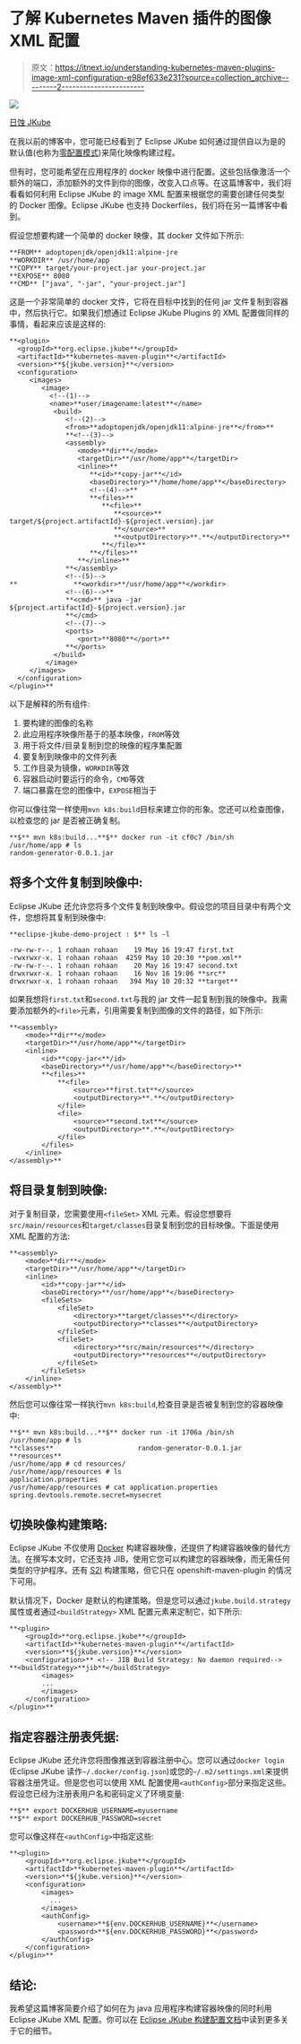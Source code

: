 # 了解 Kubernetes Maven 插件的图像 XML 配置

> 原文：<https://itnext.io/understanding-kubernetes-maven-plugins-image-xml-configuration-e98ef633e231?source=collection_archive---------2----------------------->

![](img/47d070768d1a77f5505555855fcc3df7.png)

[日蚀 JKube](https://www.eclipse.org/jkube)

在我以前的博客中，您可能已经看到了 Eclipse JKube 如何通过提供自以为是的默认值(也称为[零配置模式](https://www.eclipse.org/jkube/docs/kubernetes-maven-plugin#zero-config))来简化映像构建过程。

但有时，您可能希望在应用程序的 docker 映像中进行配置。这些包括像激活一个额外的端口，添加额外的文件到你的图像，改变入口点等。在这篇博客中，我们将看看如何利用 Eclipse JKube 的 image XML 配置来根据您的需要创建任何类型的 Docker 图像。Eclipse JKube 也支持 Dockerfiles，我们将在另一篇博客中看到。

假设您想要构建一个简单的 docker 映像，其 docker 文件如下所示:

```
**FROM** adoptopenjdk/openjdk11:alpine-jre 
**WORKDIR** /usr/home/app 
**COPY** target/your-project.jar your-project.jar 
**EXPOSE** 8080 
**CMD** ["java", "-jar", "your-project.jar"]
```

这是一个非常简单的 docker 文件，它将在目标中找到的任何 jar 文件复制到容器中，然后执行它。如果我们想通过 Eclipse JKube Plugins 的 XML 配置做同样的事情，看起来应该是这样的:

```
**<plugin>
  <groupId>**org.eclipse.jkube**</groupId>
  <artifactId>**kubernetes-maven-plugin**</artifactId>
  <version>**${jkube.version}**</version>
  <configuration>
     <images>
        <image>
          <!--(1)-->
          <name>**user/imagename:latest**</name>
           <build>
              <!--(2)-->
              <from>**adoptopenjdk/openjdk11:alpine-jre**</from>**
              **<!--(3)-->
              <assembly>
                 <mode>**dir**</mode>
                 <targetDir>**/usr/home/app**</targetDir>
                 <inline>**
                    **<id>**copy-jar**</id>
                    <baseDirectory>**/home/home/app**</baseDirectory>
                    <!--(4)-->**
                    **<files>**
                       **<file>**
                          **<source>** target/${project.artifactId}-${project.version}.jar
                          **</source>**
                          **<outputDirectory>**.**</outputDirectory>**
                       **</file>**
                    **</files>**
                 **</inline>**
              **</assembly>
              <!--(5)-->
**              **<workdir>**/usr/home/app**</workdir>
              <!--(6)-->**
              **<cmd>** java -jar ${project.artifactId}-${project.version}.jar
              **</cmd>
              <!--(7)-->
              <ports>
                 <port>**8080**</port>**
              **</ports>
           </build>
         </image>
     </images>
  </configuration>
</plugin>**
```

以下是解释的所有组件:

1.  要构建的图像的名称
2.  此应用程序映像所基于的基本映像，`FROM`等效
3.  用于将文件/目录复制到您的映像的程序集配置
4.  要复制到映像中的文件列表
5.  工作目录为镜像，`WORKDIR`等效
6.  容器启动时要运行的命令，`CMD`等效
7.  端口暴露在您的图像中，`EXPOSE`相当于

你可以像往常一样使用`mvn k8s:build`目标来建立你的形象。您还可以检查图像，以检查您的 jar 是否被正确复制。

```
**$** mvn k8s:build...**$** docker run -it cf0c7 /bin/sh 
/usr/home/app # ls 
random-generator-0.0.1.jar
```

## 将多个文件复制到映像中:

Eclipse JKube 还允许您将多个文件复制到映像中。假设您的项目目录中有两个文件，您想将其复制到映像中:

```
**eclipse-jkube-demo-project : $** ls -l 

-rw-rw-r--. 1 rohaan rohaan    19 May 16 19:47 first.txt 
-rwxrwxr-x. 1 rohaan rohaan  4259 May 10 20:30 **pom.xml** 
-rw-rw-r--. 1 rohaan rohaan    20 May 16 19:47 second.txt 
drwxrwxr-x. 1 rohaan rohaan    16 Nov 16 19:06 **src** 
drwxrwxr-x. 1 rohaan rohaan   394 May 10 20:32 **target**
```

如果我想将`first.txt`和`second.txt`与我的 jar 文件一起复制到我的映像中。我需要添加额外的`<file>`元素，引用需要复制到图像的文件的路径，如下所示:

```
**<assembly>
    <mode>**dir**</mode>
    <targetDir>**/usr/home/app**</targetDir>
    <inline>
        <id>**copy-jar<**/id>
        <baseDirectory>**/usr/home/app**</baseDirectory>**
        **<files>**
            **<file>
                <source>**first.txt**</source>
                <outputDirectory>**.**</outputDirectory>
            </file>
            <file>
                <source>**second.txt**</source>
                <outputDirectory>**.**</outputDirectory>
            </file>
        </files>
    </inline>
</assembly>**
```

## 将目录复制到映像:

对于复制目录，您需要使用`<fileSet>` XML 元素。假设您想要将`src/main/resources`和`target/classes`目录复制到您的目标映像。下面是使用 XML 配置的方法:

```
**<assembly>
    <mode>**dir**</mode>
    <targetDir>**/usr/home/app**</targetDir>
    <inline>
        <id>**copy-jar**</id>
        <baseDirectory>**/usr/home/app**</baseDirectory>
        <fileSets>
            <fileSet>
                <directory>**target/classes**</directory>
                <outputDirectory>**classes**</outputDirectory>
            </fileSet>
            <fileSet>
                <directory>**src/main/resources**</directory>
                <outputDirectory>**resources**</outputDirectory>
            </fileSet>
        </fileSets>
    </inline>
</assembly>**
```

然后您可以像往常一样执行`mvn k8s:build`,检查目录是否被复制到您的容器映像中:

```
**$** mvn k8s:build...**$** docker run -it 1706a /bin/sh 
/usr/home/app # ls 
**classes**                     random-generator-0.0.1.jar  **resources** 
/usr/home/app # cd resources/ 
/usr/home/app/resources # ls 
application.properties 
/usr/home/app/resources # cat application.properties  
spring.devtools.remote.secret=mysecret
```

## 切换映像构建策略:

Eclipse JKube 不仅使用 [Docker](https://www.docker.com/) 构建容器映像，还提供了构建容器映像的替代方法。在撰写本文时，它还支持 JIB，使用它您可以构建您的容器映像，而无需任何类型的守护程序。还有 [S2I](https://github.com/openshift/source-to-image) 构建策略，但它只在 openshift-maven-plugin 的情况下可用。

默认情况下，Docker 是默认的构建策略。但是您可以通过`jkube.build.strategy`属性或者通过`<buildStrategy>` XML 配置元素来定制它，如下所示:

```
**<plugin>
    <groupId>**org.eclipse.jkube**</groupId>
    <artifactId>**kubernetes-maven-plugin**</artifactId>
    <version>**${jkube.version}**</version>
    <configuration>** <!-- JIB Build Strategy: No daemon required--> **<buildStrategy>**jib**</buildStrategy>
        <images>
        ...
        </images>
    </configuration>
</plugin>**
```

## 指定容器注册表凭据:

Eclipse JKube 还允许您将图像推送到容器注册中心。您可以通过`docker login` (Eclipse JKube 读作`~/.docker/config.json`)或您的`~/.m2/settings.xml`来提供容器注册凭证。但是您也可以使用 XML 配置使用`<authConfig>`部分来指定这些。假设您已经为注册表用户名和密码定义了环境变量:

```
**$** export DOCKERHUB_USERNAME=myusername
**$** export DOCKERHUB_PASSWORD=secret
```

您可以像这样在`<authConfig>`中指定这些:

```
**<plugin>
    <groupId>**org.eclipse.jkube**</groupId>
    <artifactId>**kubernetes-maven-plugin**</artifactId>
    <version>**${jkube.version}**</version>
    <configuration>
        <images> 
          ...
        </images> 
        <authConfig>
            <username>**${env.DOCKERHUB_USERNAME}**</username>
            <password>**${env.DOCKERHUB_PASSWORD}**</password>
        </authConfig>
    </configuration>
</plugin>**
```

## 结论:

我希望这篇博客简要介绍了如何在为 java 应用程序构建容器映像的同时利用 Eclipse JKube XML 配置。你可以在 [Eclipse JKube 构建配置文档](https://www.eclipse.org/jkube/docs/kubernetes-maven-plugin#build-goal-configuration)中读到更多关于它的细节。